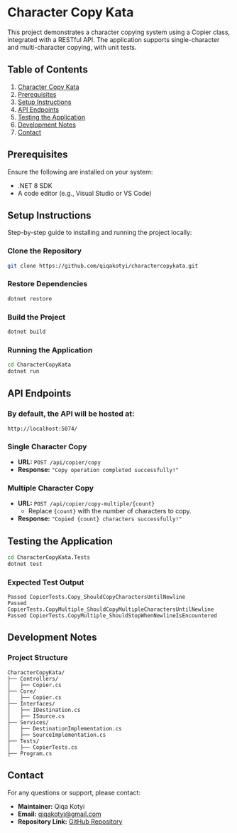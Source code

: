 # Character Copy Kata

This project demonstrates a character copying system using a Copier class, integrated with a RESTful API. The application supports single-character and multi-character copying, with unit tests.

## Table of Contents
1. [Character Copy Kata](#character-copy-kata)
2. [Prerequisites](#prerequisites)
3. [Setup Instructions](#setup-instructions)
4. [API Endpoints](#api-endpoints)
5. [Testing the Application](#testing-the-application)
6. [Development Notes](#development-notes)
7. [Contact](#contact)

## Prerequisites

Ensure the following are installed on your system:

- .NET 8 SDK
- A code editor (e.g., Visual Studio or VS Code)

## Setup Instructions

Step-by-step guide to installing and running the project locally:

### Clone the Repository
```bash
git clone https://github.com/qiqakotyi/charactercopykata.git
```

### Restore Dependencies
```bash
dotnet restore
```

### Build the Project
```bash
dotnet build
```

### Running the Application
```bash
cd CharacterCopyKata
dotnet run
```

## API Endpoints

### By default, the API will be hosted at:
`http://localhost:5074/`

### Single Character Copy
- **URL:** `POST /api/copier/copy`
- **Response:** `"Copy operation completed successfully!"`

### Multiple Character Copy
- **URL:** `POST /api/copier/copy-multiple/{count}`
  - Replace `{count}` with the number of characters to copy.
- **Response:** `"Copied {count} characters successfully!"`

## Testing the Application
```bash
cd CharacterCopyKata.Tests
dotnet test
```

### Expected Test Output
```
Passed CopierTests.Copy_ShouldCopyCharactersUntilNewline
Passed CopierTests.CopyMultiple_ShouldCopyMultipleCharactersUntilNewline
Passed CopierTests.CopyMultiple_ShouldStopWhenNewlineIsEncountered
```

## Development Notes

### Project Structure
```
CharacterCopyKata/
├── Controllers/                 
│   ├── Copier.cs                
├── Core/                        
│   ├── Copier.cs                
├── Interfaces/                  
│   ├── IDestination.cs          
│   ├── ISource.cs               
├── Services/                    
│   ├── DestinationImplementation.cs
│   ├── SourceImplementation.cs     
├── Tests/                       
│   ├── CopierTests.cs           
├── Program.cs                  
```
## Contact

For any questions or support, please contact:

- **Maintainer:** Qiqa Kotyi
- **Email:** qiqakotyi@gmail.com
- **Repository Link:** [GitHub Repository](https://github.com/qiqakotyi/charactercopykata)